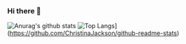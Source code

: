 ### Hi there 👋

![Anurag's github stats](https://github-readme-stats.vercel.app/api?username=ChristinaJackson&show_icons=true&theme=tokyonight)
![Top Langs](https://github-readme-stats.vercel.app/api/top-langs/?username=ChristinaJackson&layout=compact)](https://github.com/ChristinaJackson/github-readme-stats)

<!--
**ChristinaJackson/ChristinaJackson** is a ✨ _special_ ✨ repository because its `README.md` (this file) appears on your GitHub profile.

Here are some ideas to get you started:

- 🔭 I’m currently working on ...
- 🌱 I’m currently learning ...
- 👯 I’m looking to collaborate on ...
- 🤔 I’m looking for help with ...
- 💬 Ask me about ...
- 📫 How to reach me: ...
- 😄 Pronouns: ...
- ⚡ Fun fact: ...
-->
